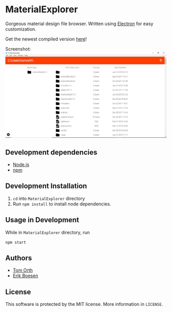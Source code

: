 # MaterialExplorer
Gorgeous material design file browser. Written using [Electron](http://electron.atom.io/) for easy customization.

Get the newest compiled version [here](http://github.com/atf1999/MaterialExplorer/releases)!

Screenshot:
![screenshot](screenshot.JPG)

## Development dependencies
* [Node.js](https://nodejs.org)
* [npm](https://npmjs.com)

## Development Installation
1. `cd` into `MaterialExplorer` directory
2. Run `npm install` to install node dependencies.

## Usage in Development
While in `MaterialExplorer` directory, run

    npm start

## Authors
* [Tom Orth](https://github.com/TomOrth)
* [Erik Boesen](https://github.com/ErikBoesen)

## License
This software is protected by the MIT license. More information in `LICENSE`.
